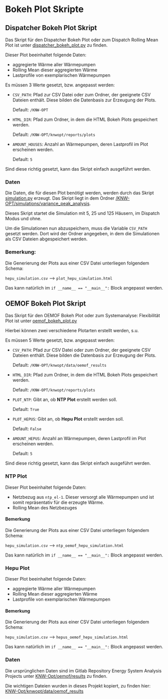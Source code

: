 # Bokeh Plot Skripte

## Dispatcher Bokeh Plot Skript

Das Skript für den Dispatcher Bokeh Plot oder zum Dispatch Rolling Mean Plot ist unter [dispatcher_bokeh_plot.py](https://github.com/ConsolinnoEnergy/KNW-Opt/blob/main/knwopt/reports/plots/dispatcher_bokeh_plot.py) zu finden.

Dieser Plot beeinhaltet folgende Daten:
- aggregierte Wärme aller Wärmepumpen
- Rolling Mean dieser aggregierten Wärme
- Lastprofile von exemplarischen Wärmepumpen

Es müssen 3 Werte gesetzt, bzw. angepasst werden:
- `CSV_PATH`: Pfad zur CSV Datei oder zum Ordner, der geeignete CSV Dateien enthält. Diese bilden die Datenbasis zur Erzeugung der Plots.
  
  Default: `/KNW-OPT`
- `HTML_DIR`: Pfad zum Ordner, in dem die HTML Bokeh Plots gespeichert werden. 
  
  Default: `/KNW-OPT/knwopt/reports/plots`
- `AMOUNT_HOUSES`: Anzahl an Wärmepumpen, deren Lastprofil im Plot erscheinen werden.
  
  Default: `5`

Sind diese richtig gesetzt, kann das Skript einfach ausgeführt werden.

### Daten

Die Daten, die für diesen Plot benötigt werden, werden durch das Skript [simulation.py](https://github.com/ConsolinnoEnergy/KNW-Opt/blob/main/knwopt/simulations/variance_peak_analysis/simulation.py) erzeugt. Das Skript liegt in dem Ordner [/KNW-OPT/simulations/variance_peak_analysis](https://github.com/ConsolinnoEnergy/KNW-Opt/blob/main/knwopt/simulations/variance_peak_analysis).

Dieses Skript startet die Simulation mit 5, 25 und 125 Häusern, im Dispatch Modus und ohne.

Um die Simulationen nun abzuspeichern, muss die Variable `CSV_PATH` gesetzt werden. Dort wird der Ordner angegeben, in dem die Simulationen als CSV Dateien abgespeichert werden.

### Bemerkung:

Die Generierung der Plots aus einer CSV Datei unterliegen folgendem Schema:

`hepu_simulation.csv` --> `plot_hepu_simulation.html`

Das kann natürlich im `if __name__ == "__main__":` Block angepasst werden.

## OEMOF Bokeh Plot Skript

Das Skript für den OEMOF Bokeh Plot oder zum Systemanalyse: Flexibilität Plot ist unter [oemof_bokeh_plot.py](https://github.com/ConsolinnoEnergy/KNW-Opt/blob/main/knwopt/reports/plots/oemof_bokeh_plot.py)

Hierbei können zwei verschiedene Plotarten erstellt werden, s.u.

Es müssen 5 Werte gesetzt, bzw. angepasst werden:

- `CSV_PATH`: Pfad zur CSV Datei oder zum Ordner, der geeignete CSV Dateien enthält. Diese bilden die Datenbasis zur Erzeugung der Plots.
  
  Default: `/KNW-OPT/knwopt/data/oemof_results`
- `HTML_DIR`: Pfad zum Ordner, in dem die HTML Bokeh Plots gespeichert werden. 
  
  Default: `/KNW-OPT/knwopt/reports/plots`
- `PLOT_NTP`: Gibt an, ob __NTP Plot__ erstellt werden soll.

  Default: `True`
- `PLOT_HEPUS`: Gibt an, ob __Hepu Plot__ erstellt werden soll.

  Default: `False`
- `AMOUNT_HEPUS`: Anzahl an Wärmepumpen, deren Lastprofil im Plot erscheinen werden.
  
  Default: `5`

Sind diese richtig gesetzt, kann das Skript einfach ausgeführt werden.

### __NTP Plot__

Dieser Plot beeinhaltet folgende Daten:
- Netzbezug aus `ntp_el-1`. Dieser versorgt alle Wärmepumpen und ist somit repräsentativ für die erzeugte Wärme.
- Rolling Mean des Netzbezuges

#### Bemerkung

Die Generierung der Plots aus einer CSV Datei unterliegen folgendem Schema:

`hepu_simulation.csv` --> `ntp_oemof_hepu_simulation.html`

Das kann natürlich im `if __name__ == "__main__":` Block angepasst werden.

### __Hepu Plot__

Dieser Plot beeinhaltet folgende Daten:

- aggregierte Wärme aller Wärmepumpen
- Rolling Mean dieser aggregierten Wärme
- Lastprofile von exemplarischen Wärmepumpen

#### Bemerkung

Die Generierung der Plots aus einer CSV Datei unterliegen folgendem Schema:

`hepu_simulation.csv` --> `hepus_oemof_hepu_simulation.html`

Das kann natürlich im `if __name__ == "__main__":` Block angepasst werden.

### Daten

Die ursprünglichen Daten sind im Gitlab Repository Energy System Analysis Projects unter [KNW-Opt/oemof/results](https://gitlab.consolinno-it.de/flexa/energy-system-analysis/energy-system-analysis-projects/-/tree/master/KNW-Opt/oemof/results) zu finden.

Die wichtigen Dateien wurden in dieses Projekt kopiert, zu finden hier: [KNW-Opt/knwopt/data/oemof_results](https://github.com/ConsolinnoEnergy/KNW-Opt/tree/main/knwopt/data/oemof_results)